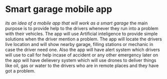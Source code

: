 # Smart garage mobile app
 *its an idea of a mobile app that will work as a smart garage*
 the main purpose is to provide help to the drivers whenever they run into a problem with their vehicles.
 The app will use Artificial inteligence to provide simple solutions when the driver mention a problem.
 The app will locate the drivers live location and will show nearby garage, filling stations or mechanic in case the driver need one.
 Also the app will have alert system which drivers will use to call for help incase of accident or any other emergency
 later on the app will have delievery system which will use drones to deliver things like oil, gas or water to the drivers who are in remote places and they have got a problem.    